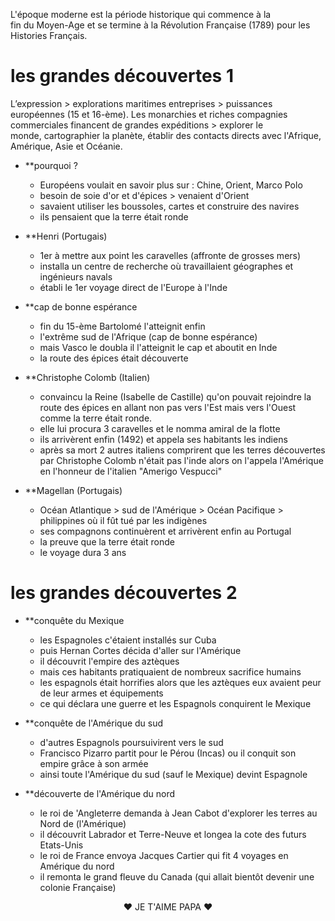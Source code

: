 L'époque moderne est la période historique qui commence à la fin du Moyen-Age et se termine à la Révolution Française (1789) pour les Histories Français. 

# les grandes découvertes 1

L’expression > explorations maritimes entreprises > puissances  européennes (15 et 16-ème). 
Les monarchies et riches compagnies commerciales financent de grandes expéditions > explorer le monde, cartographier la planète, établir des contacts directs avec l'Afrique, Amérique, Asie et Océanie.

- **pourquoi ?
	- Européens voulait en savoir plus sur : Chine, Orient, Marco Polo 
	- besoin de soie d'or et d'épices > venaient d'Orient
	- savaient utiliser les boussoles, cartes et construire des navires
	- ils pensaient que la terre était ronde 

- **Henri (Portugais)
	- 1er à mettre aux point les caravelles (affronte de grosses mers)
	- installa un centre de recherche où travaillaient géographes et ingénieurs navals
	- établi le 1er voyage direct de l'Europe à l'Inde

- **cap de bonne espérance
	- fin du 15-ème Bartolomé l'atteignit enfin          
	- l'extrême sud de l'Afrique (cap de bonne espérance)
	- mais Vasco le doubla il l'atteignit le cap et aboutit en Inde
	- la route des épices était découverte

- **Christophe Colomb (Italien)
	- convaincu la Reine (Isabelle de Castille) qu'on pouvait rejoindre la route des épices en allant non pas vers l'Est mais vers l'Ouest comme la terre était ronde.
	- elle lui procura 3 caravelles et le nomma amiral de la flotte 
	- ils arrivèrent enfin (1492) et appela ses habitants les indiens
	- après sa mort 2 autres italiens comprirent que les terres découvertes par Christophe Colomb n'était pas l'inde alors on       l'appela l'Amérique en l'honneur de l'italien "Amerigo Vespucci"

- **Magellan (Portugais)
	- Océan Atlantique > sud de l'Amérique > Océan Pacifique > philippines où il fût tué par les indigènes
	- ses compagnons continuèrent et arrivèrent enfin au Portugal
	- la preuve que la terre était ronde
	- le voyage dura 3 ans

# les grandes découvertes 2

- **conquête du Mexique
	- les Espagnoles c'étaient installés sur Cuba
	- puis Hernan Cortes décida d'aller sur l'Amérique
	- il découvrit l'empire des aztèques 
	- mais ces habitants pratiquaient de nombreux sacrifice humains
	- les espagnols était horrifies alors que les aztèques eux avaient peur de leur armes et équipements 
	- ce qui déclara une guerre et les Espagnols conquirent le Mexique

- **conquête de l'Amérique du sud
	- d'autres Espagnols poursuivirent vers le sud 
	- Francisco Pizarro partit pour le Pérou (Incas) ou il conquit son empire grâce à son armée
	- ainsi toute l'Amérique du sud (sauf le Mexique) devint Espagnole

- **découverte de l'Amérique du nord
	- le roi de 'Angleterre demanda à Jean Cabot d'explorer les terres au Nord de (l'Amérique)
	- il découvrit Labrador et Terre-Neuve et longea la cote des futurs Etats-Unis
	- le roi de France envoya Jacques Cartier qui fit 4 voyages en Amérique du nord 
	- il remonta le grand fleuve du Canada (qui allait bientôt devenir une colonie Française)


<center> ❤️ JE T'AIME PAPA ❤️</center>
